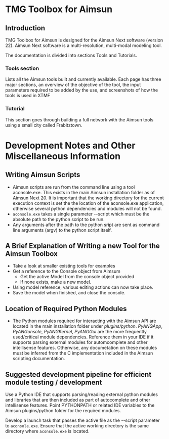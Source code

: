 # TMG Toolbox for Aimsun

## Introduction

TMG Toolbox for Aimsun is designed for the Aimsun Next software 
(version 22). Aimsun Next software is a multi-resolution, multi-modal 
modeling tool.

The documentation is divided into sections Tools and Tutorials.

### Tools section

Lists all the Aimsun tools built and currently available. Each page has three major sections,
an overview of the objective of the tool, the input parameters required 
to be added by the use, and screenshots of how the tools is used in
XTMF

### Tutorial

This section goes through building a full network with the Aimsun tools 
using a small city called Frabitztown.

# Development Notes and Other Miscellaneous Information

## Writing Aimsun Scripts

- Aimsun scripts are run from the command line using a tool aconsole.exe. This exists in the main Aimsun installation folder as of Aimsun Next 20. 
It is important that the working directory for the current execution context is set the the location of the aconsole.exe application, otherwise several
python dependencies and modules will not be found.
- `aconsole.exe` takes a single parameter --script which must be the absolute path to the python script to be run.
- Any arguments after the path to the python sript are sent as command line arguments (argv) to the python script itself.

## A Brief Explanation of Writing a new Tool  for the Aimsun Toolbox

- Take a look at smaller existing tools for examples
- Get a reference to the Console object from Aimsum
    - Get the active Model from the console object provided
    - If none exists, make a new model.
- Using model reference, various editing actions can now take place.
- Save the model when finished, and close the console.

## Location of Required Python Modules

- The Python modules required for interacting with the Aimsun API are located in the main installation folder under *plugins/python*. *PyANGApp*, *PyANGonsole*, *PyANGKernel*, *PyANGGui* are the more frequently used/critical module dependencies. Reference them in your IDE if it supports parsing external modules for automcomplete and other intellisense features. Otherwise, any documetation on these modules must be inferred from the C implementation included in the Aimsun scripting documentation.

## Suggested development pipeline for efficient module testing / development

Use a Python IDE that supports parsing/reading external python modules and libraries that are then included as part of autocomplete and other intellisense features. Point PYTHONPATH or related IDE variables to the Aimsun plugins/python folder for the required modules.

Develop a launch task that passes the active file as the --script parameter to `aconsole.exe`.  Ensure that the active working directory is the same directory where `aconsole.exe` is located. 

